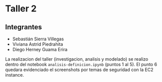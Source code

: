 # Taller 2

## Integrantes

- Sebastián Sierra Villegas
- Viviana Astrid Piedrahita
- Diego Herney Guama Erira


La realizacion del taller (investigacion, analisis y modelado) se realizo dentro del notebook `analisis-definicion.ipynb` (puntos 1 al 5). El punto 6 quedara evidenciado el screenshots por temas de seguridad con la EC2 instance.